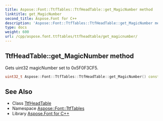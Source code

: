 ```yaml
---
title: Aspose::Font::TtfTables::TtfHeadTable::get_MagicNumber method
linktitle: get_MagicNumber
second_title: Aspose.Font for C++
description: 'Aspose::Font::TtfTables::TtfHeadTable::get_MagicNumber method. Gets uint32 magicNumber set to 0x5F0F3CF5 in C++.'
type: docs
weight: 600
url: /cpp/aspose.font.ttftables/ttfheadtable/get_magicnumber/
---
```

## TtfHeadTable::get_MagicNumber method


Gets uint32 magicNumber set to 0x5F0F3CF5.

```cpp
uint32_t Aspose::Font::TtfTables::TtfHeadTable::get_MagicNumber() const
```

## See Also

* Class [TtfHeadTable](../)
* Namespace [Aspose::Font::TtfTables](../../)
* Library [Aspose.Font for C++](../../../)
